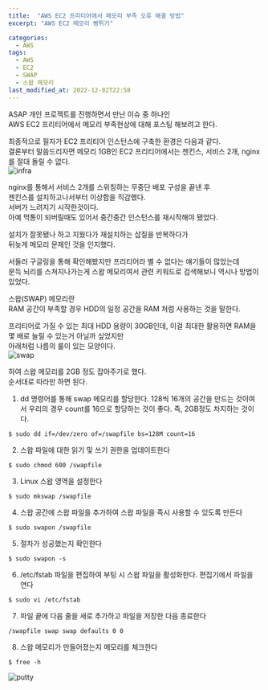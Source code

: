 ```yaml
---
title:  "AWS EC2 프리티어에서 메모리 부족 오류 해결 방법"
excerpt: "AWS EC2 메모리 뻥튀기"

categories:
  - AWS
tags:
  - AWS
  - EC2
  - SWAP
  - 스왑 메모리
last_modified_at: 2022-12-02T22:58
---
```


ASAP 개인 프로젝트를 진행하면서 만난 이슈 중 하나인  
AWS EC2 프리티어에서 메모리 부족현상에 대해 포스팅 해보려고 한다.  

최종적으로 필자가 EC2 프리티어 인스턴스에 구축한 환경은 다음과 같다.  
결론부터 말씀드리자면 메모리 1GB인 EC2 프리티어에서는 젠킨스, 서비스 2개, nginx 를 절대 돌릴 수 없다.  
![infra]({{site.url}}/assets/images/20221202/infra.png "infra")

nginx를 통해서 서비스 2개를 스위칭하는 무중단 배포 구성을 끝낸 후  
젠킨스를 설치하고나서부터 이상함을 직감했다.  
서버가 느려지기 시작한것이다.  
아예 먹통이 되버릴때도 있어서 중간중간 인스턴스를 재시작해야 됐었다.  

설치가 잘못됐나 하고 지웠다가 재설치하는 삽질을 반복하다가  
뒤늦게 메모리 문제인 것을 인지했다.  

서둘러 구글링을 통해 확인해봤지만 프리티어라 별 수 없다는 얘기들이 많았는데  
문득 뇌리를 스쳐지나가는게 스왑 메모리여서 관련 키워드로 검색해보니 역시나 방법이 있었다.  

스왑(SWAP) 메모리란  
RAM 공간이 부족할 경우 HDD의 일정 공간을 RAM 처럼 사용하는 것을 말한다.  

프리티어로 가질 수 있는 최대 HDD 용량이 30GB인데, 이걸 최대한 활용하면 RAM을 몇 배로 늘릴 수 있는거 아닐까 싶었지만  
아래처럼 나름의 룰이 있는 모양이다.  
![swap]({{site.url}}/assets/images/20221202/swap.png "swap")

하여 스왑 메모리를 2GB 정도 잡아주기로 했다.  
순서대로 따라만 하면 된다.  

1. dd 명령어를 통해 swap 메모리를 할당한다. 128씩 16개의 공간을 만드는 것이여서 우리의 경우 count를 16으로 할당하는 것이 좋다. 즉, 2GB정도 차지하는 것이다.
```text
$ sudo dd if=/dev/zero of=/swapfile bs=128M count=16
```
2. 스왑 파일에 대한 읽기 및 쓰기 권한을 업데이트한다
```text
$ sudo chmod 600 /swapfile
```
3. Linux 스왑 영역을 설정한다
```text
$ sudo mkswap /swapfile
```
4. 스왑 공간에 스왑 파일을 추가하여 스왑 파일을 즉시 사용할 수 있도록 만든다
```text
$ sudo swapon /swapfile
```
5. 절차가 성공했는지 확인한다
```text
$ sudo swapon -s
```
6. /etc/fstab 파일을 편집하여 부팅 시 스왑 파일을 활성화한다. 편집기에서 파일을 연다
```text
$ sudo vi /etc/fstab
```
7. 파일 끝에 다음 줄을 새로 추가하고 파일을 저장한 다음 종료한다
```text
/swapfile swap swap defaults 0 0
```

8. 스왑 메모리가 만들어졌는지 메모리를 체크한다
```text
$ free -h
```
![putty]({{site.url}}/assets/images/20221202/putty.png "putty")
